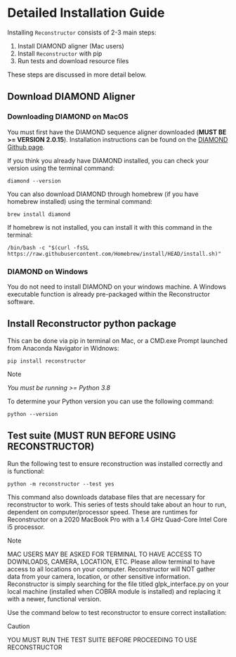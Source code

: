 # Detailed Installation Guide

Installing `Reconstructor` consists of 2-3 main steps:

1. Install DIAMOND aligner (Mac users)
2. Install `Reconstructor` with pip
3. Run tests and download resource files

These steps are discussed in more detail below.

## Download DIAMOND Aligner

### Downloading DIAMOND on MacOS

You must first have the DIAMOND sequence aligner downloaded (**MUST BE >=
VERSION 2.0.15**). Installation instructions can be found on the [DIAMOND Github
page](https://github.com/bbuchfink/diamond).

If you think you already have DIAMOND installed, you can check your version
using the terminal command:

```shell
diamond --version
```

You can also download DIAMOND through homebrew (if you have homebrew installed)
using the terminal command:

```shell
brew install diamond
```

If homebrew is not installed, you can install it with this command in the
terminal:

```shell
/bin/bash -c "$(curl -fsSL https://raw.githubusercontent.com/Homebrew/install/HEAD/install.sh)"
```

### DIAMOND on Windows

You do not need to install DIAMOND on your windows machine. A Windows executable
function is already pre-packaged within the Reconstructor software.

## Install Reconstructor python package

This can be done via pip in terminal on Mac, or a CMD.exe Prompt launched from
Anaconda Navigator in Widnows:

```shell
pip install reconstructor
```

> [!NOTE]
> *You must be running >= Python 3.8*

To determine your Python version you can use the following command:  

```shell
python --version
```

## Test suite (MUST RUN BEFORE USING RECONSTRUCTOR)

Run the following test to ensure reconstruction was installed correctly and is
functional:

```shell
python -m reconstructor --test yes
```

This command also downloads database files that are necessary for reconstructor
to work. This series of tests should take about an hour to run, dependent on
computer/processor speed. These are runtimes for Reconstructor on a 2020 MacBook
Pro with a 1.4 GHz Quad-Core Intel Core i5 processor.

> [!NOTE]
> MAC USERS MAY BE ASKED FOR TERMINAL TO HAVE ACCESS TO DOWNLOADS, CAMERA,
> LOCATION, ETC. Please allow terminal to have access to all locations on your
> computer. Reconstructor will NOT gather data from your camera, location, or
> other sensitive information. Reconstructor is simply searching for the file
> titled glpk_interface.py on your local machine (installed when COBRA module is
> installed) and replacing it with a newer, functional version.

Use the command below to test reconstructor to ensure correct installation:

> [!CAUTION]
> YOU MUST RUN THE TEST SUITE BEFORE PROCEEDING TO USE RECONSTRUCTOR
